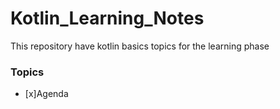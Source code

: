 # Kotlin_Learning_Notes
This repository have kotlin basics topics for the learning phase

### Topics

- [x]Agenda
